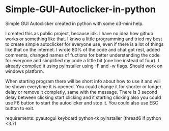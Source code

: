# Simple-GUI-Autoclicker-in-python
Simple GUI Autoclicker created in python with some o3-mini help. 

I created this as public project, because idk. I have no idea how github works or something like that. I knwo a little programming and tried my best to create simple autoclicker for everyone use, even if there is a lot of things like that on the internet. I wrote 80% of the code and chat gpt rest, added comments, changed names of fuctions for better understanding the code for everyone and simplified my code a little bit (one line instead of four). I already compiled it using pyinstaller using -F and -w flags. Should work on windows platform.

When starting program there will be short info about how to use it and will be shown everytime it is opened. You could change it for shorter or longer delay or remove it completly, same with the message. 
There is 3 second delay between clicking start clicking and it starting clicking also you could use F6 button to start the autoclicker and stop it. You could also use ESC button to exit.

requirements:
pyautogui keyboard python-tk pyinstaller (thread6 if python <3.7)
